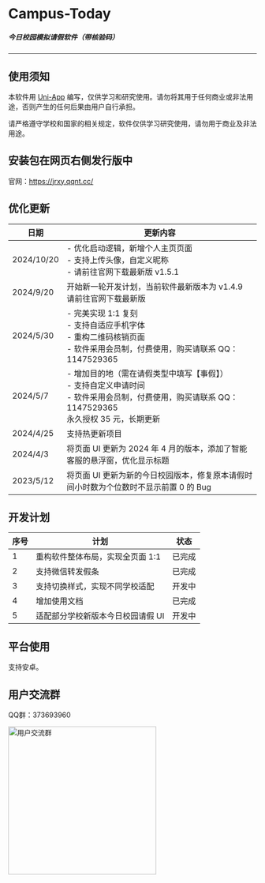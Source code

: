 # **Campus-Today**

##### 今日校园模拟请假软件（带核验码）

---

## **使用须知**

本软件用 [Uni-App](https://uniapp.dcloud.io/) 编写，仅供学习和研究使用。请勿将其用于任何商业或非法用途，否则产生的任何后果由用户自行承担。

请严格遵守学校和国家的相关规定，软件仅供学习研究使用，请勿用于商业及非法用途。

## **安装包在网页右侧发行版中**

官网：https://jrxy.qqnt.cc/

## **优化更新**

| 日期       | 更新内容 |
|------------|----------|
| 2024/10/20 | - 优化启动逻辑，新增个人主页页面<br>- 支持上传头像，自定义昵称<br>- 请前往官网下载最新版 v1.5.1 |
| 2024/9/20  | 开始新一轮开发计划，当前软件最新版本为 v1.4.9<br>请前往官网下载最新版 |
| 2024/5/30  | - 完美实现 1:1 复刻<br>- 支持自适应手机字体<br>- 重构二维码核销页面<br>- 软件采用会员制，付费使用，购买请联系 QQ：1147529365 |
| 2024/5/7   | - 增加目的地（需在请假类型中填写【事假】）<br>- 支持自定义申请时间<br>- 软件采用会员制，付费使用，购买请联系 QQ：1147529365<br>永久授权 35 元，长期更新 |
| 2024/4/25  | 支持热更新项目 |
| 2024/4/3   | 将页面 UI 更新为 2024 年 4 月的版本，添加了智能客服的悬浮窗，优化显示标题 |
| 2023/5/12  | 将页面 UI 更新为新的今日校园版本，修复原本请假时间小时数为个位数时不显示前置 0 的 Bug |

## **开发计划**

| 序号 | 计划                                     | 状态   |
|------|------------------------------------------|--------|
| 1    | 重构软件整体布局，实现全页面 1:1          | 已完成 |
| 2    | 支持微信转发假条                         | 已完成 |
| 3    | 支持切换样式，实现不同学校适配           | 开发中 |
| 4    | 增加使用文档                             | 已完成 |
| 5    | 适配部分学校新版本今日校园请假 UI       | 开发中 |

## **平台使用**

支持安卓。

## **用户交流群**

QQ群：373693960

<img src="https://li55.oss-cn-hangzhou.aliyuncs.com/%E5%9B%BE%E7%89%87/qrcode_1715395621856.jpg" width="300" alt="用户交流群">
